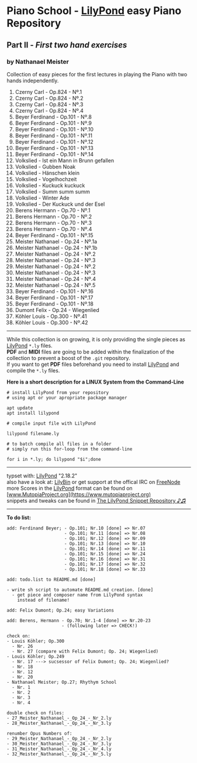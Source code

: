 # Piano School - [LilyPond](http://www.lilypond.org) easy Piano Repository
## Part II - *First two hand exercises*
### by Nathanael Meister

Collection of easy pieces for the first lectures in
playing the Piano with two hands independently.

1. Czerny Carl - Op.824 - Nº.1
2. Czerny Carl - Op.824 - Nº.2
3. Czerny Carl - Op.824 - Nº.3
4. Czerny Carl - Op.824 - Nº.4
5. Beyer Ferdinand - Op.101 - Nº.8
6. Beyer Ferdinand - Op.101 - Nº.9
7. Beyer Ferdinand - Op.101 - Nº.10
8. Beyer Ferdinand - Op.101 - Nº.11
9. Beyer Ferdinand - Op.101 - Nº.12
10. Beyer Ferdinand - Op.101 - Nº.13
11. Beyer Ferdinand - Op.101 - Nº.14
12. Volkslied - Ist ein Mann in Brunn gefallen
13. Volkslied - Gubben Noak
14. Volkslied - Hänschen klein
15. Volkslied - Vogelhochzeit
16. Volkslied - Kuckuck kuckuck
17. Volkslied - Summ summ summ
18. Volkslied - Winter Ade
19. Volkslied - Der Kuckuck und der Esel
20. Berens Hermann - Op.70 - Nº.1
21. Berens Hermann - Op.70 - Nº.2
22. Berens Hermann - Op.70 - Nº.3
23. Berens Hermann - Op.70 - Nº.4
24. Beyer Ferdinand - Op.101 - Nº.15
25. Meister Nathanael - Op.24 - Nº.1a
26. Meister Nathanael - Op.24 - Nº.1b
27. Meister Nathanael - Op.24 - Nº.2
28. Meister Nathanael - Op.24 - Nº.3
29. Meister Nathanael - Op.24 - Nº.2
30. Meister Nathanael - Op.24 - Nº.3
31. Meister Nathanael - Op.24 - Nº.4
32. Meister Nathanael - Op.24 - Nº.5
33. Beyer Ferdinand - Op.101 - Nº.16
34. Beyer Ferdinand - Op.101 - Nº.17
35. Beyer Ferdinand - Op.101 - Nº.18
40. Dumont Felix - Op.24 - Wiegenlied
41. Köhler Louis - Op.300 - Nº.41
42. Köhler Louis - Op.300 - Nº.42

_____________________________________________________________

While this collection is on growing, it is only providing the single pieces as [LilyPond](http://lilypond.org) `*.ly` files.  
**PDF** and **MIDI** files are going to be added within the finalization of the collection to prevent a boost of the `.git` repository.  
If you want to get **PDF** files beforehand you need to install [LilyPond](http://lilypond.org) and compile the `*.ly` files.

**Here is a short description for a LINUX System from the Command-Line**

```
# install LilyPond from your repository
# using apt or your apropriate package manager

apt update
apt install lilypond

# compile input file with LilyPond

lilypond filename.ly

# to batch compile all files in a folder
# simply run this for-loop from the command-line

for i in *.ly; do lilypond "$i";done
```
_____________________________________________________________

typset with: [LilyPond](http://lilypond.org) "2.18.2"  
also have a look at: [LilyBin](http://lilybin.com)
or get support at the offical IRC on [FreeNode](http://webchat.freenode.net/?channels=lilypond)  
more Scores in the [LilyPond](http://lilypond.org) format can be found on [www.MutopiaProject.org](https://www.mutopiaproject.org)  
snippets and tweaks can be found in [The LilyPond Snippet Repository ♪♫](http://lsr.di.unimi.it/LSR/Search) 
_____________________________________________________________

**To do list:**
```
add: Ferdinand Beyer; - Op.101; Nr.10 [done] => Nr.07
                      - Op.101; Nr.11 [done] => Nr.08
                      - Op.101; Nr.12 [done] => Nr.09
                      - Op.101; Nr.13 [done] => Nr.10
                      - Op.101; Nr.14 [done] => Nr.11
                      - Op.101; Nr.15 [done] => Nr.24
                      - Op.101; Nr.16 [done] => Nr.31
                      - Op.101; Nr.17 [done] => Nr.32
                      - Op.101; Nr.18 [done] => Nr.33

add: todo.list to README.md [done]

- write sh script to automate README.md creation. [done]
  - get piece and composer name from LilyPond syntax
    instead of filename!

add: Felix Dumont; Op.24; easy Variations

add: Berens, Hermann - Op.70; Nr.1-4 [done] => Nr.20-23
                     - (following later => CHECK!)

check on:
- Louis Köhler; Op.300
  - Nr. 26
  - Nr. 27 (compare with Felix Dumont; Op. 24; Wiegenlied)
- Louis Köhler; Op.249
  - Nr. 17 ---> sucsessor of Felix Dumont; Op. 24; Wiegenlied?
  - Nr. 18
  - Nr. 12
  - Nr. 20
- Nathanael Meister; Op.27; Rhythym School
  - Nr. 1
  - Nr. 2
  - Nr. 3
  - Nr. 4

double check on files:
- 27_Meister_Nathanael_-_Op_24_-_Nr_2.ly
- 28_Meister_Nathanael_-_Op_24_-_Nr_3.ly

renumber Opus Numbers of:
- 29_Meister_Nathanael_-_Op_24_-_Nr_2.ly
- 30_Meister_Nathanael_-_Op_24_-_Nr_3.ly
- 31_Meister_Nathanael_-_Op_24_-_Nr_4.ly
- 32_Meister_Nathanael_-_Op_24_-_Nr_5.ly

```
